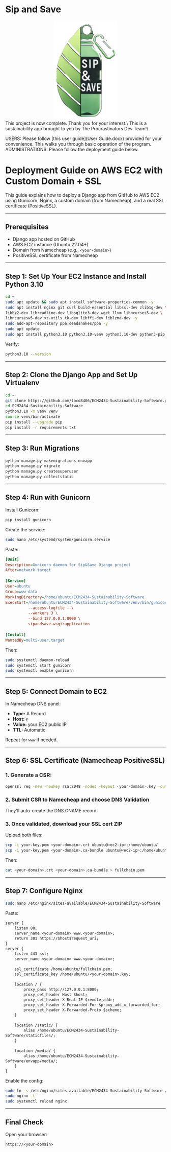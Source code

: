 # Sip and Save
<div align="center">
  <img src="envapp/static/images/logo.png" alt="Project logo" width="200">
</div>
This project is now complete. Thank you for your interest.\
This is a sustainability app brought to you by The Procrastinators Dev Team!\

USERS: Please follow [this user guide](User Guide.docx) provided for your convenience. This walks you through basic operation of the program.\
ADMINISTRATIONS: Please follow the deployment guide below.

# Deployment Guide on AWS EC2 with Custom Domain + SSL

This guide explains how to deploy a Django app from GitHub to AWS EC2 using Gunicorn, Nginx, a custom domain (from Namecheap), and a real SSL certificate (PositiveSSL).

---

## Prerequisites

-   Django app hosted on GitHub
-   AWS EC2 instance (Ubuntu 22.04+)
-   Domain from Namecheap (e.g., `<your-domain>`)
-   PositiveSSL certificate from Namecheap

---

## Step 1: Set Up Your EC2 Instance and Install Python 3.10

```bash
cd ~
sudo apt update && sudo apt install software-properties-common -y
sudo apt install nginx git curl build-essential libssl-dev zlib1g-dev \
libbz2-dev libreadline-dev libsqlite3-dev wget llvm libncurses5-dev \
libncursesw5-dev xz-utils tk-dev libffi-dev liblzma-dev -y
sudo add-apt-repository ppa:deadsnakes/ppa -y
sudo apt update
sudo apt install python3.10 python3.10-venv python3.10-dev python3-pip -y
```

Verify:

```bash
python3.10 --version
```

---

## Step 2: Clone the Django App and Set Up Virtualenv

```bash
cd ~
git clone https://github.com/loco8406/ECM2434-Sustainability-Software.git
cd ECM2434-Sustainability-Software
python3.10 -m venv venv
source venv/bin/activate
pip install --upgrade pip
pip install -r requirements.txt
```

---

## Step 3: Run Migrations

```bash
python manage.py makemigrations envapp
python manage.py migrate
python manage.py createsuperuser
python manage.py collectstatic
```

---

## Step 4: Run with Gunicorn

Install Gunicorn:

```bash
pip install gunicorn
```

Create the service:

```bash
sudo nano /etc/systemd/system/gunicorn.service
```

Paste:

```ini
[Unit]
Description=Gunicorn daemon for Sip&Save Django project
After=network.target

[Service]
User=ubuntu
Group=www-data
WorkingDirectory=/home/ubuntu/ECM2434-Sustainability-Software
ExecStart=/home/ubuntu/ECM2434-Sustainability-Software/venv/bin/gunicorn \
          --access-logfile - \
          --workers 3 \
          --bind 127.0.0.1:8000 \
          sipandsave.wsgi:application

[Install]
WantedBy=multi-user.target
```

Then:

```bash
sudo systemctl daemon-reload
sudo systemctl start gunicorn
sudo systemctl enable gunicorn
```

---

## Step 5: Connect Domain to EC2

In Namecheap DNS panel:

-   **Type:** A Record
-   **Host:** `@`
-   **Value:** your EC2 public IP
-   **TTL:** Automatic

Repeat for `www` if needed.

---

## Step 6: SSL Certificate (Namecheap PositiveSSL)

### 1. Generate a CSR:

```bash
openssl req -new -newkey rsa:2048 -nodes -keyout <your-domain>.key -out <your-domain>.csr
```

### 2. Submit CSR to Namecheap and choose **DNS Validation**

They'll auto-create the DNS CNAME record.

### 3. Once validated, download your SSL cert ZIP

Upload both files:

```bash
scp -i your-key.pem <your-domain>.crt ubuntu@<ec2-ip>:/home/ubuntu/
scp -i your-key.pem <your-domain>.ca-bundle ubuntu@<ec2-ip>:/home/ubuntu/
```

Then:

```bash
cat <your-domain>.crt <your-domain>.ca-bundle > fullchain.pem
```

---

## Step 7: Configure Nginx

```bash
sudo nano /etc/nginx/sites-available/ECM2434-Sustainability-Software
```

Paste:

```nginx
server {
    listen 80;
    server_name <your-domain> www.<your-domain>;
    return 301 https://$host$request_uri;
}
server {
    listen 443 ssl;
    server_name <your-domain> www.<your-domain>;

    ssl_certificate /home/ubuntu/fullchain.pem;
    ssl_certificate_key /home/ubuntu/<your-domain>.key;

    location / {
        proxy_pass http://127.0.0.1:8000;
        proxy_set_header Host $host;
        proxy_set_header X-Real-IP $remote_addr;
        proxy_set_header X-Forwarded-For $proxy_add_x_forwarded_for;
        proxy_set_header X-Forwarded-Proto $scheme;
    }

    location /static/ {
        alias /home/ubuntu/ECM2434-Sustainability-Software/staticfiles/;
    }

    location /media/ {
        alias /home/ubuntu/ECM2434-Sustainability-Software/envapp/media/;
    }
}
```

Enable the config:

```bash
sudo ln -s /etc/nginx/sites-available/ECM2434-Sustainability-Software /etc/nginx/sites-enabled/
sudo nginx -t
sudo systemctl reload nginx
```

---

## Final Check

Open your browser:

```
https://<your-domain>
```

